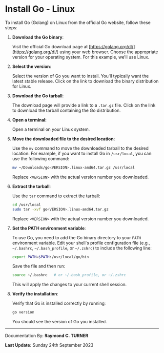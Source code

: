 # Install Go - Linux

To install Go (Golang) on Linux from the official Go website, follow these steps:

1. **Download the Go binary**:
   
   Visit the official Go download page at [https://golang.org/dl/](https://golang.org/dl/) using your web browser. Choose the appropriate version for your operating system. For this example, we'll use Linux.

2. **Select the version**:
   
   Select the version of Go you want to install. You'll typically want the latest stable release. Click on the link to download the binary distribution for Linux.

3. **Download the Go tarball**:

   The download page will provide a link to a `.tar.gz` file. Click on the link to download the tarball containing the Go distribution.

4. **Open a terminal**:

   Open a terminal on your Linux system.

5. **Move the downloaded file to the desired location**:
   
   Use the `mv` command to move the downloaded tarball to the desired location. For example, if you want to install Go in `/usr/local`, you can use the following command:
   
   ```bash
   mv ~/Downloads/go<VERSION>.linux-amd64.tar.gz /usr/local
   ```

   Replace `<VERSION>` with the actual version number you downloaded.

6. **Extract the tarball**:
   
   Use the `tar` command to extract the tarball:
   
   ```bash
   cd /usr/local
   sudo tar -xvf go<VERSION>.linux-amd64.tar.gz
   ```

   Replace `<VERSION>` with the actual version number you downloaded.

7. **Set the PATH environment variable**:
   
   To use Go, you need to add the Go binary directory to your `PATH` environment variable. Edit your shell's profile configuration file (e.g., `~/.bashrc`, `~/.bash_profile`, or `~/.zshrc`) to include the following line:

   ```bash
   export PATH=$PATH:/usr/local/go/bin
   ```

   Save the file and then run:

   ```bash
   source ~/.bashrc   # or ~/.bash_profile, or ~/.zshrc
   ```

   This will apply the changes to your current shell session.

8. **Verify the installation**:
   
   Verify that Go is installed correctly by running:

   ```bash
   go version
   ```

   You should see the version of Go you installed.

---

Documentation By: **Raymond C. TURNER**

**Last Update:** Sunday 24th September 2023